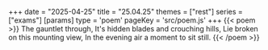 +++
date = "2025-04-25"
title = "25.04.25"
themes = ["rest"]
series = ["exams"]
[params]
  type = 'poem'
  pageKey = 'src/poem.js'
+++
{{< poem >}}
The gauntlet through,
It's hidden blades and crouching hills,
Lie broken on this mounting view,
In the evening air a moment to sit still.
{{< /poem >}}